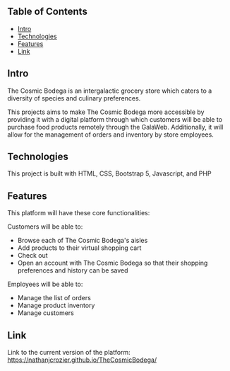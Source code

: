 ## Table of Contents
* [Intro](#intro)
* [Technologies](#technologies)
* [Features](#features)
* [Link](#link)

## Intro

The Cosmic Bodega is an intergalactic grocery store which caters to a diversity of species and culinary preferences. 

This projects aims to make The Cosmic Bodega more accessible by providing it with a digital platform through which customers will be able to purchase food products remotely through the GalaWeb. Additionally, it will allow for the management of orders and inventory by store employees.

## Technologies

This project is built with HTML, CSS, Bootstrap 5, Javascript, and PHP


## Features

This platform will have these core functionalities:

Customers will be able to:
* Browse each of The Cosmic Bodega's aisles
* Add products to their virtual shopping cart
* Check out
* Open an account with The Cosmic Bodega so that their shopping preferences and history can be saved

Employees will be able to:
* Manage the list of orders
* Manage product inventory
* Manage customers

## Link
Link to the current version of the platform: 
https://nathanjcrozier.github.io/TheCosmicBodega/



